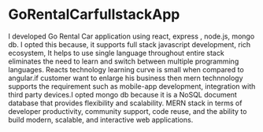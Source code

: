 # GoRentalCarfullstackApp

I developed Go Rental Car application using react, express , node.js, mongo db. I opted this because, it supports full stack javascript development, rich ecosystem, It helps to use single language throughout entire stack eliminates the need to learn and switch between multiple programming languages. Reacts technology learning curve is small when compared to angular.if customer want to enlarge his business then mern technnology supports the requirement such as mobile-app development, integration with third party devices.I opted mongo db because it is a NoSQL document database that provides flexibility and scalability. MERN stack in terms of developer productivity, community support, code reuse, and the ability to build modern, scalable, and interactive web applications.

